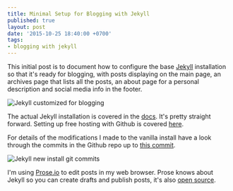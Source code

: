 ```yaml
---
title: Minimal Setup for Blogging with Jekyll
published: true
layout: post
date: '2015-10-25 18:40:00 +0700'
tags:
- blogging with jekyll
---
```


This initial post is to document how to configure the base [Jekyll](http://jekyllrb.com/) installation so that it's ready for blogging, with posts displaying on the main page, an archives page that lists all the posts, an about page for a personal description and social media info in the footer.

![Jekyll customized for blogging]({{site.baseurl}}/assets/images/customized-jekyll-for-blogging.png)

The actual Jekyll installation is covered in the [docs](http://jekyllrb.com/docs/quickstart/). It's pretty straight forward. Setting up free hosting with Github is covered [here](https://help.github.com/articles/using-jekyll-with-pages/).

For details of the modifications I made to the vanilla install have a look through the commits in the Github repo up to [this commit](https://github.com/mjgs/mjgs.github.io/commit/adf2a56ddf5427029ae0c65fe300e6e2a4366117).

![Jekyll new install git commits]({{site.baseurl}}/assets/images/github-jekyll-new-install-commits.png)

I'm using [Prose.io](http://prose.io/) to edit posts in my web browser. Prose knows about Jekyll so you can create drafts and publish posts, it's also [open source](https://github.com/prose/prose).